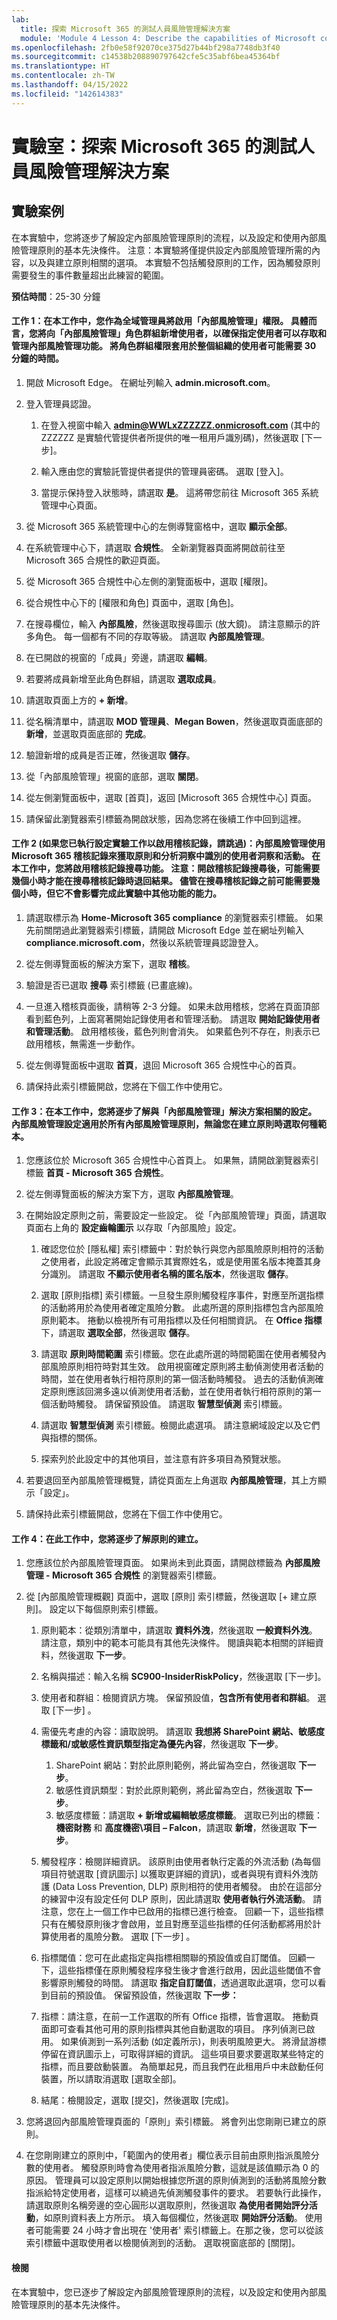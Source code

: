 ```yaml
---
lab:
  title: 探索 Microsoft 365 的測試人員風險管理解決方案
  module: 'Module 4 Lesson 4: Describe the capabilities of Microsoft compliance solutions: Describe insider risk capabilities in Microsoft 365'
ms.openlocfilehash: 2fb0e58f92070ce375d27b44bf298a7748db3f40
ms.sourcegitcommit: c14538b208890797642cfe5c35abf6bea45364bf
ms.translationtype: HT
ms.contentlocale: zh-TW
ms.lasthandoff: 04/15/2022
ms.locfileid: "142614383"
---
```

# <a name="lab-explore-insider-risk-management-in-microsoft-365"></a>實驗室：探索 Microsoft 365 的測試人員風險管理解決方案

## <a name="lab-scenario"></a>實驗案例
在本實驗中，您將逐步了解設定內部風險管理原則的流程，以及設定和使用內部風險管理原則的基本先決條件。  注意：本實驗將僅提供設定內部風險管理所需的內容，以及與建立原則相關的選項。  本實驗不包括觸發原則的工作，因為觸發原則需要發生的事件數量超出此練習的範圍。


**預估時間**：25-30 分鐘

#### <a name="task-1-in-this-task-you-as-the-global-administrator-will-enable-permissions-for-insider-risk-management--specifically-you-will-add-users-to-the-insider-risk-management-role-group-to-ensure-that-designated-users-can-access-and-manage-insider-risk-management-features--it-may-take-up-to-30-minutes-for-the-role-group-permissions-to-apply-to-users-across-the-organization"></a>工作 1：在本工作中，您作為全域管理員將啟用「內部風險管理」權限。  具體而言，您將向「內部風險管理」角色群組新增使用者，以確保指定使用者可以存取和管理內部風險管理功能。  將角色群組權限套用於整個組織的使用者可能需要 30 分鐘的時間。 

1. 開啟 Microsoft Edge。 在網址列輸入 **admin.microsoft.com**。

1. 登入管理員認證。
    1. 在登入視窗中輸入 **admin@WWLxZZZZZZ.onmicrosoft.com** (其中的 ZZZZZZ 是實驗代管提供者所提供的唯一租用戶識別碼)，然後選取 [下一步]。
    
    1. 輸入應由您的實驗託管提供者提供的管理員密碼。 選取 [登入]。
    1. 當提示保持登入狀態時，請選取 **是**。 這將帶您前往 Microsoft 365 系統管理中心頁面。

1. 從 Microsoft 365 系統管理中心的左側導覽窗格中，選取 **顯示全部**。

1. 在系統管理中心下，請選取 **合規性**。  全新瀏覽器頁面將開啟前往至 Microsoft 365 合規性的歡迎頁面。  

1. 從 Microsoft 365 合規性中心左側的瀏覽面板中，選取 [權限]。

1. 從合規性中心下的 [權限和角色] 頁面中，選取 [角色]。

1. 在搜尋欄位，輸入 **內部風險**，然後選取搜尋圖示 (放大鏡)。  請注意顯示的許多角色。  每一個都有不同的存取等級。  請選取 **內部風險管理**。

1. 在已開啟的視窗的「成員」旁邊，請選取 **編輯**。

1. 若要將成員新增至此角色群組，請選取 **選取成員**。

1. 請選取頁面上方的 **+ 新增**。

1. 從名稱清單中，請選取 **MOD 管理員**、**Megan Bowen**，然後選取頁面底部的 **新增**，並選取頁面底部的 **完成**。

1. 驗證新增的成員是否正確，然後選取 **儲存**。

1. 從「內部風險管理」視窗的底部，選取 **關閉**。

1. 從左側瀏覽面板中，選取 [首頁]，返回 [Microsoft 365 合規性中心] 頁面。

1. 請保留此瀏覽器索引標籤為開啟狀態，因為您將在後續工作中回到這裡。


#### <a name="task-2-skip-if-you-did-the-setup-lab-task-to-enable-the-audit-log-insider-risk-management-uses-microsoft-365-audit-logs-for-user-insights-and-activities-identified-in-policies-and-analytics-insights-in-this-task-you-will-enable-the-audit-log-search-capability-note--it-may-take-several-hours-after-you-turn-on-audit-log-search-before-you-can-return-results-when-you-search-the-audit-log--although-it-can-take-several-hours-before-you-can-search-the-audit-log-it-will-not-impact-the-ability-to-complete-other-tasks-in-this-lab"></a>工作 2 (如果您已執行設定實驗工作以啟用稽核記錄，請跳過)：內部風險管理使用 Microsoft 365 稽核記錄來獲取原則和分析洞察中識別的使用者洞察和活動。 在本工作中，您將啟用稽核記錄搜尋功能。 注意：開啟稽核記錄搜尋後，可能需要幾個小時才能在搜尋稽核記錄時退回結果。  儘管在搜尋稽核記錄之前可能需要幾個小時，但它不會影響完成此實驗中其他功能的能力。

1. 請選取標示為 **Home-Microsoft 365 compliance** 的瀏覽器索引標籤。  如果先前關閉過此瀏覽器索引標籤，請開啟 Microsoft Edge 並在網址列輸入 **compliance.microsoft.com**，然後以系統管理員認證登入。

1. 從左側導覽面板的解決方案下，選取 **稽核**。

1. 驗證是否已選取 **搜尋** 索引標籤 (已畫底線)。

1. 一旦進入稽核頁面後，請稍等 2-3 分鐘。  如果未啟用稽核，您將在頁面頂部看到藍色列，上面寫著開始記錄使用者和管理活動。  請選取 **開始記錄使用者和管理活動**。  啟用稽核後，藍色列則會消失。  如果藍色列不存在，則表示已啟用稽核，無需進一步動作。

1. 從左側導覽面板中選取 **首頁**，退回 Microsoft 365 合規性中心的首頁。

1. 請保持此索引標籤開啟，您將在下個工作中使用它。

#### <a name="task-3-in-this-task-you-will-walk-through-the-settings-associated-with-the-insider-risk-management-solution--insider-risk-management-settings-apply-to-all-insider-risk-management-policies-regardless-of-the-template-you-choose-when-creating-a-policy"></a>工作 3：在本工作中，您將逐步了解與「內部風險管理」解決方案相關的設定。  內部風險管理設定適用於所有內部風險管理原則，無論您在建立原則時選取何種範本。 

1. 您應該位於 Microsoft 365 合規性中心首頁上。 如果無，請開啟瀏覽器索引標籤 **首頁 - Microsoft 365 合規性**。

1. 從左側導覽面板的解決方案下方，選取 **內部風險管理**。

1. 在開始設定原則之前，需要設定一些設定。  從「內部風險管理」頁面，請選取頁面右上角的 **設定齒輪圖示** 以存取「內部風險」設定。  
    1. 確認您位於 [隱私權] 索引標籤中：對於執行與您內部風險原則相符的活動之使用者，此設定將確定會顯示其實際姓名，或是使用匿名版本掩蓋其身分識別。  請選取 **不顯示使用者名稱的匿名版本**，然後選取 **儲存**。
    
    1. 選取 [原則指標] 索引標籤。一旦發生原則觸發程序事件，對應至所選指標的活動將用於為使用者確定風險分數。 此處所選的原則指標包含內部風險原則範本。  捲動以檢視所有可用指標以及任何相關資訊。 在 **Office 指標** 下，請選取 **選取全部**，然後選取 **儲存**。
    1. 請選取 **原則時間範圍** 索引標籤。您在此處所選的時間範圍在使用者觸發內部風險原則相符時對其生效。   啟用視窗確定原則將主動偵測使用者活動的時間，並在使用者執行相符原則的第一個活動時觸發。 過去的活動偵測確定原則應該回溯多遠以偵測使用者活動，並在使用者執行相符原則的第一個活動時觸發。  請保留預設值。  請選取 **智慧型偵測** 索引標籤。
    1. 請選取 **智慧型偵測** 索引標籤。檢閱此處選項。  請注意網域設定以及它們與指標的關係。
    1. 探索列於此設定中的其他項目，並注意有許多項目為預覽狀態。

1. 若要退回至內部風險管理概覽，請從頁面左上角選取 **內部風險管理**，其上方顯示「設定」。

1. 請保持此索引標籤開啟，您將在下個工作中使用它。

#### <a name="task-4--in-this-task-you-will-walk-through-the-creation-of-a-policy"></a>工作 4：在此工作中，您將逐步了解原則的建立。

1. 您應該位於內部風險管理頁面。  如果尚未到此頁面，請開啟標籤為 **內部風險管理 - Microsoft 365 合規性** 的瀏覽器索引標籤。

1. 從 [內部風險管理概觀] 頁面中，選取 [原則] 索引標籤，然後選取 [+ 建立原則]。  設定以下每個原則索引標籤。

    1. 原則範本：從類別清單中，請選取 **資料外洩**，然後選取 **一般資料外洩**。  請注意，類別中的範本可能具有其他先決條件。  閱讀與範本相關的詳細資料，然後選取 **下一步**。
    
    1. 名稱與描述：輸入名稱 **SC900-InsiderRiskPolicy**，然後選取 [下一步]。
    1. 使用者和群組：檢閱資訊方塊。  保留預設值，**包含所有使用者和群組**。  選取 [下一步] 。
    1. 需優先考慮的內容：讀取說明。 請選取 **我想將 SharePoint 網站、敏感度標籤和/或敏感性資訊類型指定為優先內容**，然後選取 **下一步**。
        1. SharePoint 網站：對於此原則範例，將此留為空白，然後選取 **下一步**。
        1. 敏感性資訊類型：對於此原則範例，將此留為空白，然後選取 **下一步**。 
        1. 敏感度標籤：請選取 **+ 新增或編輯敏感度標籤**。  選取已列出的標籤：**機密財務** 和 **高度機密\項目 – Falcon**，請選取 **新增**，然後選取 **下一步**。
    1. 觸發程序：檢閱詳細資訊。  該原則由使用者執行定義的外流活動 (為每個項目符號選取 [資訊圖示] 以獲取更詳細的資訊)，或者與現有資料外洩防護 (Data Loss Prevention, DLP) 原則相符的使用者觸發。  由於在這部分的練習中沒有設定任何 DLP 原則，因此請選取 **使用者執行外流活動**。  請注意，您在上一個工作中已啟用的指標已進行檢查。   回顧一下，這些指標只有在觸發原則後才會啟用，並且對應至這些指標的任何活動都將用於計算使用者的風險分數。 選取 [下一步] 。
    1. 指標閾值：您可在此處指定與指標相關聯的預設值或自訂閾值。  回顧一下，這些指標僅在原則觸發程序發生後才會進行啟用，因此這些閾值不會影響原則觸發的時間。 請選取 **指定自訂閾值**，透過選取此選項，您可以看到目前的預設值。 保留預設值，然後選取 **下一步：**  
    1. 指標：請注意，在前一工作選取的所有 Office 指標，皆會選取。  捲動頁面即可查看其他可用的原則指標與其他自動選取的項目。   序列偵測已啟用。  如果偵測到一系列活動 (如定義所示)，則表明風險更大。  將滑鼠游標停留在資訊圖示上，可取得詳細的資訊。  這些項目要求要選取某些特定的指標，而且要啟動裝置。  為簡單起見，而且我們在此租用戶中未啟動任何裝置，所以請取消選取 [選取全部]。 
    1. 結尾：檢閱設定，選取 [提交]，然後選取 [完成]。

1. 您將退回內部風險管理頁面的「原則」索引標籤。  將會列出您剛剛已建立的原則。  

1. 在您剛剛建立的原則中，「範圍內的使用者」欄位表示目前由原則指派風險分數的使用者。  觸發原則時會為使用者指派風險分數，這就是該值顯示為 0 的原因。  管理員可以設定原則以開始根據您所選的原則偵測到的活動將風險分數指派給特定使用者，這樣可以繞過先偵測觸發事件的要求。  若要執行此操作，請選取原則名稱旁邊的空心圓形以選取原則，然後選取 **為使用者開始評分活動**，如原則資料表上方所示。  填入每個欄位，然後選取 **開始評分活動**。  使用者可能需要 24 小時才會出現在 '使用者' 索引標籤上。在那之後，您可以從該索引標籤中選取使用者以檢閱偵測到的活動。  選取視窗底部的 [關閉]。

#### <a name="review"></a>檢閱
在本實驗中，您已逐步了解設定內部風險管理原則的流程，以及設定和使用內部風險管理原則的基本先決條件。